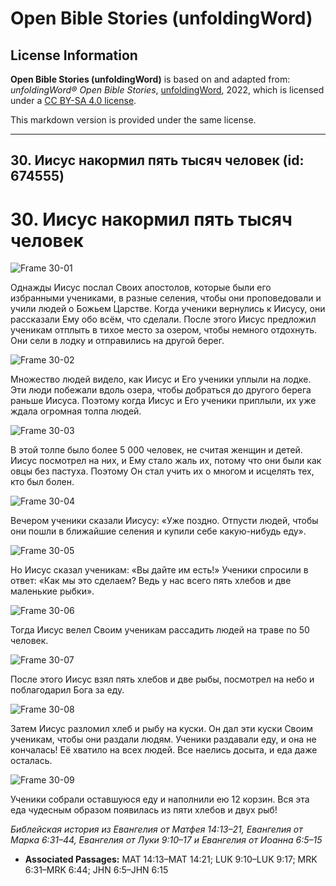 # Open Bible Stories (unfoldingWord)

## License Information

**Open Bible Stories (unfoldingWord)** is based on and adapted from: _unfoldingWord® Open Bible Stories_, [unfoldingWord](https://unfoldingword.org/utw), 2022, which is licensed under a [CC BY-SA 4.0 license](https://creativecommons.org/licenses/by-sa/4.0/legalcode.en).

This markdown version is provided under the same license.



--------------------------------

## 30. Иисус накормил пять тысяч человек (id: 674555)

30\. Иисус накормил пять тысяч человек
======================================

![Frame 30-01](https://cdn.door43.org/obs/jpg/360px/obs-en-30-01.jpg)

Однажды Иисус послал Своих апостолов, которые были его избранными учениками, в разные селения, чтобы они проповедовали и учили людей о Божьем Царстве. Когда ученики вернулись к Иисусу, они рассказали Ему обо всём, что сделали. После этого Иисус предложил ученикам отплыть в тихое место за озером, чтобы немного отдохнуть. Они сели в лодку и отправились на другой берег.

![Frame 30-02](https://cdn.door43.org/obs/jpg/360px/obs-en-30-02.jpg)

Множество людей видело, как Иисус и Его ученики уплыли на лодке. Эти люди побежали вдоль озера, чтобы добраться до другого берега раньше Иисуса. Поэтому когда Иисус и Его ученики приплыли, их уже ждала огромная толпа людей.

![Frame 30-03](https://cdn.door43.org/obs/jpg/360px/obs-en-30-03.jpg)

В этой толпе было более 5 000 человек, не считая женщин и детей. Иисус посмотрел на них, и Ему стало жаль их, потому что они были как овцы без пастуха. Поэтому Он стал учить их о многом и исцелять тех, кто был болен.

![Frame 30-04](https://cdn.door43.org/obs/jpg/360px/obs-en-30-04.jpg)

Вечером ученики сказали Иисусу: «Уже поздно. Отпусти людей, чтобы они пошли в ближайшие селения и купили себе какую\-нибудь еду».

![Frame 30-05](https://cdn.door43.org/obs/jpg/360px/obs-en-30-05.jpg)

Но Иисус сказал ученикам: «Вы дайте им есть!» Ученики спросили в ответ: «Как мы это сделаем? Ведь у нас всего пять хлебов и две маленькие рыбки».

![Frame 30-06](https://cdn.door43.org/obs/jpg/360px/obs-en-30-06.jpg)

Тогда Иисус велел Своим ученикам рассадить людей на траве по 50 человек.

![Frame 30-07](https://cdn.door43.org/obs/jpg/360px/obs-en-30-07.jpg)

После этого Иисус взял пять хлебов и две рыбы, посмотрел на небо и поблагодарил Бога за еду.

![Frame 30-08](https://cdn.door43.org/obs/jpg/360px/obs-en-30-08.jpg)

Затем Иисус разломил хлеб и рыбу на куски. Он дал эти куски Своим ученикам, чтобы они раздали людям. Ученики раздавали еду, и она не кончалась! Её хватило на всех людей. Все наелись досыта, и еда даже осталась.

![Frame 30-09](https://cdn.door43.org/obs/jpg/360px/obs-en-30-09.jpg)

Ученики собрали оставшуюся еду и наполнили ею 12 корзин. Вся эта еда чудесным образом появилась из пяти хлебов и двух рыб!

*Библейская история из Евангелия от Матфея 14:13–21, Евангелия от Марка 6:31–44, Евангелия от Луки 9:10–17 и Евангелия от Иоанна 6:5–15*

* **Associated Passages:** MAT 14:13–MAT 14:21; LUK 9:10–LUK 9:17; MRK 6:31–MRK 6:44; JHN 6:5–JHN 6:15

